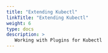 ```yaml
---
title: "Extending Kubectl"
linkTitle: "Extending Kubectl"
weight: 6
type: docs
description: >
   Working with Plugins for Kubectl
---
```

